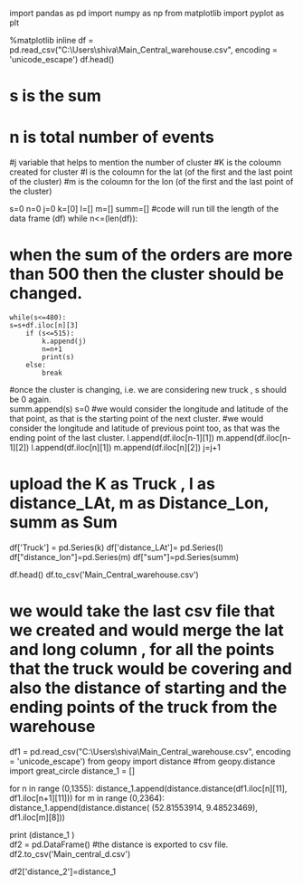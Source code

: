 import pandas as pd
import numpy as np
from matplotlib import pyplot as plt

%matplotlib inline
df = pd.read_csv("C:\\Users\\shiva\\Main_Central_warehouse.csv", encoding = 'unicode_escape')
df.head()
# s is the sum
# n is total number of events
#j variable that helps to mention the number of cluster 
#K is the coloumn created for cluster
#l is the coloumn for the lat (of the first and the last point of the cluster)
#m is the coloumn for the lon (of the first and the last point of the cluster)

s=0
n=0
j=0
k=[0]
l=[]
m=[]
summ=[]
#code will run till the length of the data frame (df)
while n<=(len(df)):
# when the sum of the orders are more than 500 then the cluster should be changed.    
    while(s<=480):
    s=s+df.iloc[n][3]
        if (s<=515):
            k.append(j)
            n=n+1
            print(s)
        else:
            break
                
#once the cluster is changing, i.e. we are considering new truck , s should be 0 again.   
    summ.append(s)
    s=0
    #we would consider the longitude and latitude of the that point, as that is the starting point of the next cluster.
    #we would consider the longitude and latitude of previous point too, as that was the ending point of the last cluster.
    l.append(df.iloc[n-1][1])
    m.append(df.iloc[n-1][2])
    l.append(df.iloc[n][1])
    m.append(df.iloc[n][2])
    j=j+1
    
    
 # upload the K as Truck , l as distance_LAt, m as Distance_Lon, summ as Sum
df['Truck'] = pd.Series(k)
df['distance_LAt']= pd.Series(l)
df["distance_lon"]=pd.Series(m) 
df["sum"]=pd.Series(summ)

df.head()
df.to_csv('Main_Central_warehouse.csv')

# we would take the last csv file that we created and would merge the lat and long column , for all the points that the truck would be covering and also the distance of starting and the ending points of the truck from the warehouse
df1 = pd.read_csv("C:\\Users\\shiva\\Main_Central_warehouse.csv", encoding = 'unicode_escape')
from geopy import distance
#from geopy.distance import great_circle
distance_1 = []


for n in range (0,1355):
    distance_1.append(distance.distance(df1.iloc[n][11], df1.iloc[n+1][11]))
for m in range (0,2364):
    distance_1.append(distance.distance( (52.81553914,  9.48523469), df1.iloc[m][8]))

print (distance_1 )  
df2 = pd.DataFrame()
#the distance is exported to csv file. 
df2.to_csv('Main_central_d.csv')


  
df2['distance_2']=distance_1
